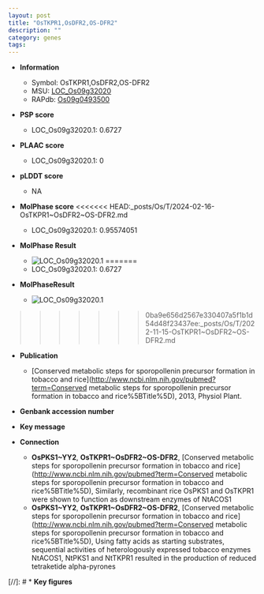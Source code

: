 ```yaml
---
layout: post
title: "OsTKPR1,OsDFR2,OS-DFR2"
description: ""
category: genes
tags: 
---
```


* **Information**  
    + Symbol: OsTKPR1,OsDFR2,OS-DFR2  
    + MSU: [LOC_Os09g32020](http://rice.plantbiology.msu.edu/cgi-bin/ORF_infopage.cgi?orf=LOC_Os09g32020)  
    + RAPdb: [Os09g0493500](http://rapdb.dna.affrc.go.jp/viewer/gbrowse_details/irgsp1?name=Os09g0493500)  

* **PSP score**  
    + LOC_Os09g32020.1: 0.6727 

* **PLAAC score**  
    + LOC_Os09g32020.1: 0 

* **pLDDT score**
    + NA


* **MolPhase score**
<<<<<<< HEAD:_posts/Os/T/2024-02-16-OsTKPR1~OsDFR2~OS-DFR2.md
    + LOC_Os09g32020.1: 0.95574051

* **MolPhase Result**
    + ![LOC_Os09g32020.1](https://304243504.github.io/Pictures/LOC_Os09g/LOC_Os09g32020.1.png)
=======
    + LOC_Os09g32020.1: 0.6727

* **MolPhaseResult**
    + ![LOC_Os09g32020.1](https://ricepsp.github.io/pictures/LOC_Os09g/LOC_Os09g32020.1.png)
>>>>>>> 0ba9e656d2567e330407a5f1b1d54d48f23437ee:_posts/Os/T/2022-11-15-OsTKPR1~OsDFR2~OS-DFR2.md

* **Publication**  
    + [Conserved metabolic steps for sporopollenin precursor formation in tobacco and rice](http://www.ncbi.nlm.nih.gov/pubmed?term=Conserved metabolic steps for sporopollenin precursor formation in tobacco and rice%5BTitle%5D), 2013, Physiol Plant.

* **Genbank accession number**  

* **Key message**  

* **Connection**  
    + __OsPKS1~YY2__, __OsTKPR1~OsDFR2~OS-DFR2__, [Conserved metabolic steps for sporopollenin precursor formation in tobacco and rice](http://www.ncbi.nlm.nih.gov/pubmed?term=Conserved metabolic steps for sporopollenin precursor formation in tobacco and rice%5BTitle%5D), Similarly, recombinant rice OsPKS1 and OsTKPR1 were shown to function as downstream enzymes of NtACOS1
    + __OsPKS1~YY2__, __OsTKPR1~OsDFR2~OS-DFR2__, [Conserved metabolic steps for sporopollenin precursor formation in tobacco and rice](http://www.ncbi.nlm.nih.gov/pubmed?term=Conserved metabolic steps for sporopollenin precursor formation in tobacco and rice%5BTitle%5D), Using fatty acids as starting substrates, sequential activities of heterologously expressed tobacco enzymes NtACOS1, NtPKS1 and NtTKPR1 resulted in the production of reduced tetraketide alpha-pyrones

[//]: # * **Key figures**  


